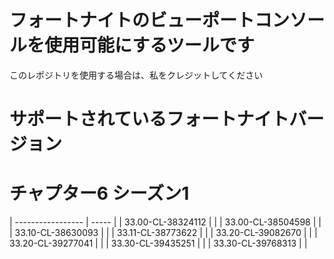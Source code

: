 # フォートナイトのビューポートコンソールを使用可能にするツールです
このレポジトリを使用する場合は、私をクレジットしてください

# サポートされているフォートナイトバージョン


# チャプター6 シーズン1
| ----------------- | ----- |
| 33.00-CL-38324112 |       |
| 33.00-CL-38504598 |       |
| 33.10-CL-38630093 |       |
| 33.11-CL-38773622 |       |
| 33.20-CL-39082670 |       |
| 33.20-CL-39277041 |       |
| 33.30-CL-39435251 |       |
| 33.30-CL-39768313 |       |
